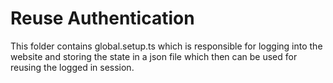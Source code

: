 # Reuse Authentication

This folder contains global.setup.ts which is responsible for logging into the website and storing the state in a json file which then can be used for reusing the logged in session.

